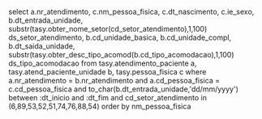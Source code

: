 select 
a.nr_atendimento,
c.nm_pessoa_fisica,
c.dt_nascimento,
c.ie_sexo,
b.dt_entrada_unidade, 
substr(tasy.obter_nome_setor(cd_setor_atendimento),1,100) ds_setor_atendimento, 
b.cd_unidade_basica, 
b.cd_unidade_compl, 
b.dt_saida_unidade, 
substr(tasy.obter_desc_tipo_acomod(b.cd_tipo_acomodacao),1,100) ds_tipo_acomodacao 
from tasy.atendimento_paciente a, 
tasy.atend_paciente_unidade b,
tasy.pessoa_fisica c
where a.nr_atendimento = b.nr_atendimento
and a.cd_pessoa_fisica = c.cd_pessoa_fisica
and to_char(b.dt_entrada_unidade,'dd/mm/yyyy') between :dt_inicio and :dt_fim
and cd_setor_atendimento in (6,89,53,52,51,74,76,88,54)
order by nm_pessoa_fisica